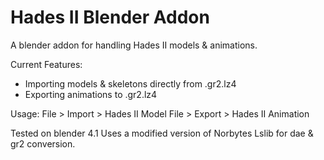 # **Hades II Blender Addon**

A blender addon for handling Hades II models & animations.

Current Features:
- Importing models & skeletons directly from .gr2.lz4
- Exporting animations to .gr2.lz4

Usage:
File > Import > Hades II Model
File > Export > Hades II Animation

Tested on blender 4.1
Uses a modified version of Norbytes Lslib for dae & gr2 conversion.
